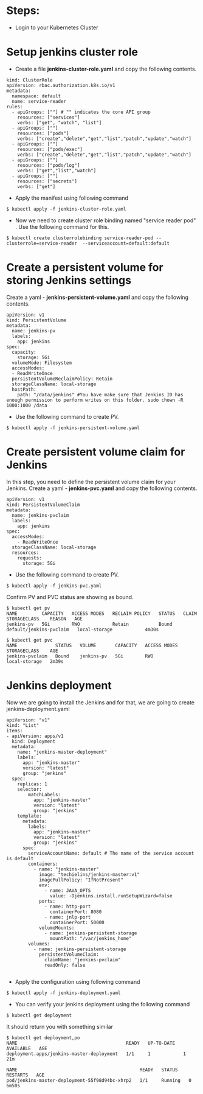 # Steps:

* Login to your Kubernetes Cluster

# Setup jenkins cluster role

* Create a file **jenkins-cluster-role.yaml** and copy the following contents.

```
kind: ClusterRole
apiVersion: rbac.authorization.k8s.io/v1
metadata:
  namespace: default
  name: service-reader
rules:
  - apiGroups: [""] # "" indicates the core API group
    resources: ["services"]
    verbs: ["get", "watch", "list"]
  - apiGroups: [""]
    resources: ["pods"]
    verbs: ["create","delete","get","list","patch","update","watch"]
  - apiGroups: [""]
    resources: ["pods/exec"]
    verbs: ["create","delete","get","list","patch","update","watch"]
  - apiGroups: [""]
    resources: ["pods/log"]
    verbs: ["get","list","watch"]
  - apiGroups: [""]
    resources: ["secrets"]
    verbs: ["get"]
```

* Apply the manifest using following command

```
$ kubectl apply -f jenkins-cluster-role.yaml
```
* Now we need to create cluster role binding named "service reader pod" . Use the following command for this.

```
$ kubectl create clusterrolebinding service-reader-pod --clusterrole=service-reader  --serviceaccount=default:default
```

# Create a persistent volume for storing Jenkins settings

Create a yaml - **jenkins-persistent-volume.yaml** and copy the following contents.

```
apiVersion: v1
kind: PersistentVolume
metadata:
  name: jenkins-pv
  labels:
    app: jenkins
spec:
  capacity:
    storage: 5Gi
  volumeMode: Filesystem
  accessModes:
  - ReadWriteOnce
  persistentVolumeReclaimPolicy: Retain
  storageClassName: local-storage
  hostPath:
    path: "/data/jenkins" #You have make sure that Jenkins ID has enough permission to perform writes on this folder. sudo chown -R 1000:1000 /data
 ```
 
* Use the following command to create PV.
```
$ kubectl apply -f jenkins-persistent-volume.yaml
```

# Create persistent volume claim for Jenkins

In this step, you need to define the persistent volume claim for your Jenkins. Create a yaml - **jenkins-pvc.yaml** and copy the following contents.
```
apiVersion: v1
kind: PersistentVolumeClaim
metadata:
  name: jenkins-pvclaim
  labels:
    app: jenkins
spec:
  accessModes:
    - ReadWriteOnce
  storageClassName: local-storage
  resources:
    requests:
      storage: 5Gi
```

* Use the following command to create PV.

```
$ kubectl apply -f jenkins-pvc.yaml
```

Confirm PV and PVC status are showing as bound.

```
$ kubectl get pv
NAME         CAPACITY   ACCESS MODES   RECLAIM POLICY   STATUS   CLAIM                     STORAGECLASS    REASON   AGE
jenkins-pv   5Gi        RWO            Retain           Bound    default/jenkins-pvclaim   local-storage            4m30s
```
```
$ kubectl get pvc
NAME              STATUS   VOLUME       CAPACITY   ACCESS MODES   STORAGECLASS    AGE
jenkins-pvclaim   Bound    jenkins-pv   5Gi        RWO            local-storage   2m39s
```
# Jenkins deployment 
Now we are going to install the Jenkins and for that, we are going to create jenkins-deployment.yaml
```
apiVersion: "v1"
kind: "List"
items:
- apiVersion: apps/v1
  kind: Deployment
  metadata:
    name: "jenkins-master-deployment"
    labels:
      app: "jenkins-master"
      version: "latest"
      group: "jenkins"
  spec:
    replicas: 1
    selector:
        matchLabels:
          app: "jenkins-master"
          version: "latest"
          group: "jenkins"
    template:
      metadata:
        labels:
          app: "jenkins-master"
          version: "latest"
          group: "jenkins"
      spec:
        serviceAccountName: default # The name of the service account is default
        containers:
          - name: "jenkins-master"
            image: "techielins/jenkins-master:v1"
            imagePullPolicy: "IfNotPresent"
            env:
              - name: JAVA_OPTS
                value: -Djenkins.install.runSetupWizard=false
            ports:
              - name: http-port
                containerPort: 8080
              - name: jnlp-port
                containerPort: 50000
            volumeMounts:
              - name: jenkins-persistent-storage
                mountPath: "/var/jenkins_home"
        volumes:
          - name: jenkins-persistent-storage
            persistentVolumeClaim:
              claimName: "jenkins-pvclaim"
              readOnly: false
             
```
* Apply the configuration using following command

```
$ kubectl apply -f jenkins-deployment.yaml
```
* You can verify your jenkins deployment using the following command 
```
$ kubectl get deployment
```
It should return you with something similar
```
$ kubectl get deployment,po
NAME                                        READY   UP-TO-DATE   AVAILABLE   AGE
deployment.apps/jenkins-master-deployment   1/1     1            1           21m

NAME                                             READY   STATUS    RESTARTS   AGE
pod/jenkins-master-deployment-55f98d94bc-xhrp2   1/1     Running   0          6m50s

```










    
